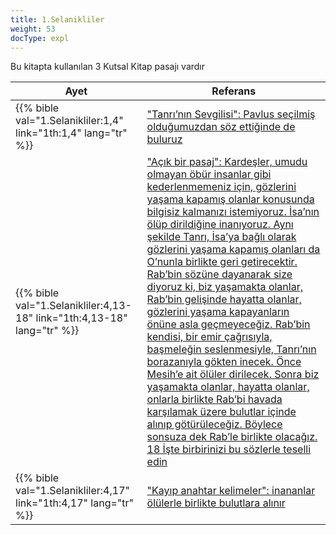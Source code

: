 ```yaml
---
title: 1.Selanikliler
weight: 53
docType: expl
---
```


Bu kitapta kullanılan 3 Kutsal Kitap pasajı vardır

| Ayet | Referans |
|-------|-----------|
| {{% bible val="1.Selanikliler:1,4" link="1th:1,4" lang="tr" %}} | ["Tanrı’nın Sevgilisi": Pavlus seçilmiş olduğumuzdan söz ettiğinde de buluruz](../exampleSite/content/expl/../expl/background/israel/the-church-is-part-of-israel#2baf) |
| {{% bible val="1.Selanikliler:4,13-18" link="1th:4,13-18" lang="tr" %}} | ["Açık bir pasaj": Kardeşler, umudu olmayan öbür insanlar gibi kederlenmemeniz için, gözlerini yaşama kapamış olanlar konusunda bilgisiz kalmanızı istemiyoruz. İsa’nın ölüp dirildiğine inanıyoruz. Aynı şekilde Tanrı, İsa’ya bağlı olarak gözlerini yaşama kapamış olanları da O’nunla birlikte geri getirecektir. Rab’bin sözüne dayanarak size diyoruz ki, biz yaşamakta olanlar, Rab’bin gelişinde hayatta olanlar, gözlerini yaşama kapayanların önüne asla geçmeyeceğiz. Rab’bin kendisi, bir emir çağrısıyla, başmeleğin seslenmesiyle, Tanrı’nın borazanıyla gökten inecek. Önce Mesih’e ait ölüler dirilecek. Sonra biz yaşamakta olanlar, hayatta olanlar, onlarla birlikte Rab’bi havada karşılamak üzere bulutlar içinde alınıp götürüleceğiz. Böylece sonsuza dek Rab’le birlikte olacağız. 18 İşte birbirinizi bu sözlerle teselli edin](../exampleSite/content/expl/../expl/topics/others/the-rapture#89dd) |
| {{% bible val="1.Selanikliler:4,17" link="1th:4,17" lang="tr" %}} | ["Kayıp anahtar kelimeler": inananlar ölülerle birlikte bulutlara alınır](../exampleSite/content/expl/../expl/topics/others/the-rapture#470b) |
